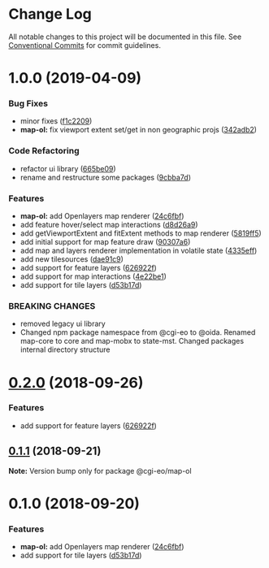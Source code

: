 # Change Log

All notable changes to this project will be documented in this file.
See [Conventional Commits](https://conventionalcommits.org) for commit guidelines.

# 1.0.0 (2019-04-09)


### Bug Fixes

* minor fixes ([f1c2209](https://gitlab.dev.eoss-cloud.it/frontend/oida/commit/f1c2209))
* **map-ol:** fix viewport extent set/get in non geographic projs ([342adb2](https://gitlab.dev.eoss-cloud.it/frontend/oida/commit/342adb2))


### Code Refactoring

* refactor ui library ([665be09](https://gitlab.dev.eoss-cloud.it/frontend/oida/commit/665be09))
* rename and restructure some packages ([9cbba7d](https://gitlab.dev.eoss-cloud.it/frontend/oida/commit/9cbba7d))


### Features

* **map-ol:** add Openlayers map renderer ([24c6fbf](https://gitlab.dev.eoss-cloud.it/frontend/oida/commit/24c6fbf))
* add feature hover/select map interactions ([d8d26a9](https://gitlab.dev.eoss-cloud.it/frontend/oida/commit/d8d26a9))
* add getViewportExtent and fitExtent methods to map renderer ([5819ff5](https://gitlab.dev.eoss-cloud.it/frontend/oida/commit/5819ff5))
* add initial support for map feature draw ([90307a6](https://gitlab.dev.eoss-cloud.it/frontend/oida/commit/90307a6))
* add map and layers renderer implementation in volatile state ([4335eff](https://gitlab.dev.eoss-cloud.it/frontend/oida/commit/4335eff))
* add new tilesources ([dae91c9](https://gitlab.dev.eoss-cloud.it/frontend/oida/commit/dae91c9))
* add support for feature layers ([626922f](https://gitlab.dev.eoss-cloud.it/frontend/oida/commit/626922f))
* add support for map interactions ([4e22be1](https://gitlab.dev.eoss-cloud.it/frontend/oida/commit/4e22be1))
* add support for tile layers ([d53b17d](https://gitlab.dev.eoss-cloud.it/frontend/oida/commit/d53b17d))


### BREAKING CHANGES

* removed legacy ui library
* Changed npm package namespace from @cgi-eo to @oida. Renamed map-core to core and
map-mobx to state-mst. Changed packages internal directory structure





<a name="0.2.0"></a>
# [0.2.0](https://gitlab.dev.eoss-cloud.it/frontend/oida/compare/@cgi-eo/map-ol@0.1.1...@cgi-eo/map-ol@0.2.0) (2018-09-26)


### Features

* add support for feature layers ([626922f](https://gitlab.dev.eoss-cloud.it/frontend/oida/commit/626922f))





<a name="0.1.1"></a>
## [0.1.1](https://gitlab.dev.eoss-cloud.it/frontend/oida/compare/@cgi-eo/map-ol@0.1.0...@cgi-eo/map-ol@0.1.1) (2018-09-21)

**Note:** Version bump only for package @cgi-eo/map-ol





<a name="0.1.0"></a>
# 0.1.0 (2018-09-20)


### Features

* **map-ol:** add Openlayers map renderer ([24c6fbf](https://gitlab.dev.eoss-cloud.it/frontend/oida/commit/24c6fbf))
* add support for tile layers ([d53b17d](https://gitlab.dev.eoss-cloud.it/frontend/oida/commit/d53b17d))
